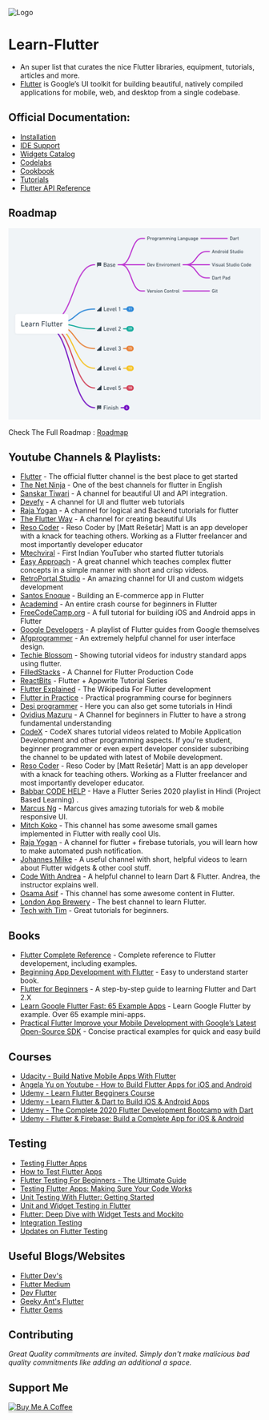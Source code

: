 ![Logo](https://i.imgur.com/l4lJokp.png)

# Learn-Flutter

- An super list that curates the nice Flutter libraries, equipment, tutorials, articles and more.
- [Flutter](https://flutter.dev/) is Google’s UI toolkit for building beautiful, natively compiled applications for mobile, web, and desktop from a single codebase.

## Official Documentation: 

* [Installation](https://flutter.dev/docs/get-started/install)
* [IDE Support](https://flutter.dev/docs/get-started/editor)
* [Widgets Catalog](https://flutter.dev/docs/development/ui/widgets)
* [Codelabs](https://flutter.dev/docs/codelabs)
* [Cookbook](https://flutter.dev/docs/cookbook)
* [Tutorials](https://flutter.dev/docs/reference/tutorials)
* [Flutter API Reference](https://api.flutter.dev/)

## Roadmap

<a href="https://whimsical.com/flutter-roadmap-2022-PC4hELGBR3mhLQdsnvBC9j" target="_blank"><img src="https://raw.githubusercontent.com/Dev-Adnani/Learn-Flutter/main/rmap.png"></a>

Check The Full Roadmap : [Roadmap](https://whimsical.com/flutter-roadmap-2022-PC4hELGBR3mhLQdsnvBC9j)


## Youtube Channels & Playlists:

- [Flutter](https://www.youtube.com/c/flutterdev) - The official flutter channel is the best place to get started
- [The Net Ninja](https://www.youtube.com/c/TheNetNinja) - One of the best channels for flutter in English
- [Sanskar Tiwari](https://www.youtube.com/channel/UCsPdgUIoOBTBI1UmulW1pdw) - A channel for beautiful UI and API integration.
- [Devefy](https://www.youtube.com/channel/UC9dwxEAvy-zCMAS7rdox46w) - A channel for UI and flutter web tutorials
- [Raja Yogan](https://www.youtube.com/channel/UCjBxAm226XZvgrkO-JyjJgQ) - A channel for logical and Backend tutorials for flutter
- [The Flutter Way](https://www.youtube.com/channel/UCJm7i4g4z7ZGcJA_HKHLCVw) - A channel for creating beautiful UIs
- [Reso Coder](https://www.youtube.com/c/ResoCoder) - Reso Coder by [Matt Rešetár] Matt is an app developer with a knack for teaching others. Working as a Flutter freelancer and most importantly developer educator
- [Mtechviral](https://www.youtube.com/c/MTechViral) - First Indian YouTuber who started flutter tutorials
- [Easy Approach](https://www.youtube.com/channel/UC4hWRtPpBaq72ERUuKsvO7g) - A great channel which teaches complex flutter concepts in a simple manner with short and crisp videos.
- [RetroPortal Studio](https://www.youtube.com/channel/UCW2ATgwtNrsBrE-piE2TIrA) - An amazing channel for UI and custom widgets development
- [Santos Enoque](https://www.youtube.com/watch?v=Dy_zBF6rJFc&list=PLmnT6naTGy2SC82FMSCrvZNogg5T1H7iF) - Building an E-commerce app in Flutter
- [Academind](https://www.youtube.com/watch?v=x0uinJvhNxI) - An entire crash course for beginners in Flutter
- [FreeCodeCamp.org](https://www.youtube.com/watch?v=pTJJsmejUOQ) - A full tutorial for building iOS and Android apps in Flutter
- [Google Developers](https://www.youtube.com/watch?v=fq4N0hgOWzU&list=PLOU2XLYxmsIJ7dsVN4iRuA7BT8XHzGtCr) - A playlist of Flutter guides from Google themselves
- [Afgprogrammer](https://www.youtube.com/channel/UCuXm84E6yWF0dIKmwvwc9sQ) - An extremely helpful channel for user interface design.
- [Techie Blossom](https://www.youtube.com/channel/UC3wqIkiaOUpO6EjJoCwH6_Q) - Showing tutorial videos for industry standard apps using flutter.
- [FilledStacks](https://www.youtube.com/c/FilledStacks/playlists) - A Channel for Flutter Production Code
- [ReactBits](https://www.youtube.com/c/ReactBits/playlists) - Flutter + Appwrite Tutorial Series
- [Flutter Explained](https://www.youtube.com/c/FlutterExplained) - The Wikipedia For Flutter development
- [Flutter in Practice](https://www.youtube.com/playlist?list=PLhXZp00uXBk5TSY6YOdmpzp1yG3QbFvrN) - Practical programming course for beginners
- [Desi programmer](https://www.youtube.com/c/DesiProgrammer) - Here you can also get some tutorials in Hindi
- [Ovidius Mazuru](https://www.youtube.com/channel/UCJW25d8mW8ciz0DQC-5XNsQ/featured) - A Channel for beginners in Flutter to have a strong fundamental understanding
- [CodeX](https://www.youtube.com/c/CodeXdev/playlists) - CodeX shares tutorial videos related to Mobile Application Development and other programming aspects. If you're student, beginner programmer or even expert developer consider subscribing the channel to be updated with latest of Mobile development.
- [Reso Coder](https://www.youtube.com/channel/UCSIvrn68cUk8CS8MbtBmBkA) - Reso Coder by [Matt Rešetár] Matt is an app developer with a knack for teaching others. Working as a Flutter freelancer and most importantly developer educator.
- [Babbar CODE HELP](https://www.youtube.com/channel/UCldyi11QYNXYXiLjVbyw5dA) - Have a Flutter Series 2020 playlist in Hindi (Project Based Learning) .
- [Marcus Ng](https://www.youtube.com/c/MarcusNg/videos) - Marcus gives amazing tutorials for web & mobile responsive UI.
- [Mitch Koko](https://www.youtube.com/c/MitchKoko/videos) - This channel has some awesome small games implemented in Flutter with really cool UIs.
- [Raja Yogan](https://www.youtube.com/watch?v=p3YNDjaCgxc) - A channel for flutter + firebase tutorials, you will learn how to make automated push notification.
- [Johannes Milke](https://www.youtube.com/channel/UC0FD2apauvegCcsvqIBceLA) - A useful channel with short, helpful videos to learn about Flutter widgets & other cool stuff.
- [Code With Andrea](https://www.youtube.com/channel/UCrTnsT4OYZ53l0QGKqLeD5Q) - A helpful channel to learn Dart & Flutter. Andrea, the instructor explains well.
- [Osama Asif](https://www.youtube.com/channel/UC9rZnxaqFwTZYMzuJUEKOLQ) - This channel has some awesome content in Flutter.
- [London App Brewery](https://www.youtube.com/channel/UCVD5Vh9LhLBxp3o1vRNyf_w) - The best channel to learn Flutter.
- [Tech with Tim](https://www.youtube.com/playlist?list=PLzMcBGfZo4-knQWGK2IC49Q_5AnQrFpzv) - Great tutorials for beginners.

## Books

- [Flutter Complete Reference](https://fluttercompletereference.com/) - Complete reference to Flutter developement, including examples.
- [Beginning App Development with Flutter](https://www.amazon.com/Beginning-App-Development-Flutter-Cross-Platform/dp/1484251806) - Easy to understand starter book.
- [Flutter for Beginners](https://www.amazon.com/Flutter-Beginners-introductory-cross-platform-applications/dp/1788996089) - A step-by-step guide to learning Flutter and Dart 2.X
- [Learn Google Flutter Fast: 65 Example Apps](https://www.amazon.com/Learn-Google-Flutter-Fast-Example/dp/1092297375) - Learn Google Flutter by example. Over 65 example mini-apps.
- [Practical Flutter Improve your Mobile Development with Google’s Latest Open-Source SDK](https://www.amazon.com/Practical-Flutter-Improve-Development-Open-Source-ebook/dp/B07VJ7FDN5) - Concise practical examples for quick and easy build

## Courses

* [Udacity - Build Native Mobile Apps With Flutter](https://www.udacity.com/course/build-native-mobile-apps-with-flutter--ud905) 
* [Angela Yu on Youtube - How to Build Flutter Apps for iOS and Android](https://www.youtube.com/playlist?list=PLSzsOkUDsvdtl3Pw48-R8lcK2oYkk40cm)  
* [Udemy - Learn Flutter Begginers Course](https://www.udemy.com/learn-flutter-beginners-course/)
* [Udemy - Learn Flutter & Dart to Build iOS & Android Apps](https://www.udemy.com/course/learn-flutter-dart-to-build-ios-android-apps/) 
* [Udemy - The Complete 2020 Flutter Development Bootcamp with Dart](https://www.udemy.com/course/flutter-bootcamp-with-dart/)  
* [Udemy - Flutter & Firebase: Build a Complete App for iOS & Android](https://www.udemy.com/course/flutter-firebase-build-a-complete-app-for-ios-android/) 

## Testing

- [Testing Flutter Apps](https://medium.com/flutter-community/flutter-scalable-folder-files-structure-8f860faafebd)
- [How to Test Flutter Apps](https://codelabs.developers.google.com/codelabs/flutter-app-testing#0)
- [Flutter Testing For Beginners - The Ultimate Guide](https://www.youtube.com/watch?v=RDY6UYh-nyg)
- [Testing Flutter Apps: Making Sure Your Code Works](https://www.youtube.com/watch?v=bj-oMYyLZEY)
- [Unit Testing With Flutter: Getting Started](https://www.raywenderlich.com/6926998-unit-testing-with-flutter-getting-started)
- [Unit and Widget Testing in Flutter](https://www.youtube.com/watch?v=SNv0cX0-6h8)
- [Flutter: Deep Dive with Widget Tests and Mockito](https://www.youtube.com/watch?v=75i5VmTI6A0)
- [Integration Testing](https://flutter.dev/docs/testing/integration-tests)
- [Updates on Flutter Testing](https://medium.com/flutter/updates-on-flutter-testing-f54aa9f74c7e)

## Useful Blogs/Websites
- [Flutter Dev's](http://flutterdevs.com/blog/) 
- [Flutter Medium](https://medium.com/flutter) 
- [Dev Flutter](https://dev.to/t/flutter?utm_source=devglan) 
- [Geeky Ant's Flutter](https://blog.geekyants.com/flutter/home)
- [Flutter Gems](https://fluttergems.dev/)

## Contributing

_Great Quality commitments are invited. Simply don't make malicious bad quality commitments like adding an additional a space._

## Support Me

<a href="https://www.buymeacoffee.com/DevAdnani" target="_blank"><img src="https://www.buymeacoffee.com/assets/img/custom_images/orange_img.png" alt="Buy Me A Coffee" style="height: 41px !important;width: 174px !important;box-shadow: 0px 3px 2px 0px rgba(190, 190, 190, 0.5) !important;-webkit-box-shadow: 0px 3px 2px 0px rgba(190, 190, 190, 0.5) !important;" ></a>

